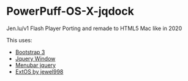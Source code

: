 # PowerPuff-OS-X-jqdock
Jen.lu/v1 Flash Player Porting and remade to HTML5 Mac like in 2020

This uses:

* [Bootstrap 3](https://getbootstrap.com/docs/3.3/)
* [Jquery Window](http://fstoke.me/jquery/window/)
* [Menubar jquery](https://www.script-tutorials.com/click-action-css3-dropdown-menu-with-jquery/)
* [ExtOS by jewel998](https://github.com/jewel998/extOS)
